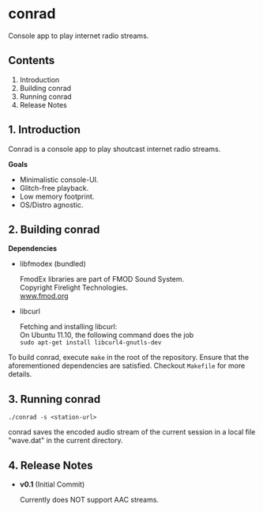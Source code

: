 conrad
======

Console app to play internet radio streams.

## Contents  

1. Introduction  
2. Building conrad  
3. Running conrad  
4. Release Notes  

## 1. Introduction  

Conrad is a console app to play shoutcast internet radio streams.

**Goals**  
- Minimalistic console-UI.
- Glitch-free playback.
- Low memory footprint.
- OS/Distro agnostic.


## 2. Building conrad  

**Dependencies**  

- libfmodex (bundled)

    FmodEx libraries are part of FMOD Sound System.  
    Copyright Firelight Technologies.  
    www.fmod.org

- libcurl

    Fetching and installing libcurl:  
    On Ubuntu 11.10, the following command does the job  
    `sudo apt-get install libcurl4-gnutls-dev`


To build conrad, execute `make` in the root of the repository. Ensure that the aforementioned dependencies are satisfied. Checkout `Makefile` for more details.


## 3. Running conrad  

`./conrad -s <station-url>`

conrad saves the encoded audio stream of the current session in a local file "wave.dat" in the current directory.

## 4. Release Notes  

- **v0.1** (Initial Commit)

    Currently does NOT support AAC streams.



